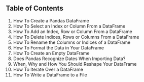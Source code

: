 ## Table of Contents

01. How To Create a Pandas DataFrame
02. How To Select an Index or Column From a DataFrame
03. How To Add an Index, Row or Column From a DataFrame
04. How To Delete Indices, Rows or Columns From a DataFrame
05. How To Rename the Columns or Indices of a DataFrame
06. How To Format the Data in Your DataFrame
07. How To Create an Empty DataFrame
08. Does Pandas Recognize Dates When Importing Data?
09. When, Why and How You Should Reshape Your DataFrame
10. How To Iterate Over a DataFrame
11. How To Write a DataFrame to a File
